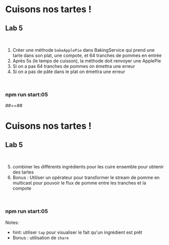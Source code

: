 <!-- .slide: class="exercice" -->

# Cuisons nos tartes !

## Lab 5

<br>

1. Créer une méthode `bakeApplePie` dans BakingService qui prend une tarte dans son plat, une compote, et 64 tranches de pommes en entrée
2. Après 5s (le temps de cuisson), la méthode doit renvoyer une ApplePie
3. Si on a pas 64 tranches de pommes on émettra une erreur
4. Si on a pas de pâte dans le plat on émettra une erreur

<br>

### npm run start:05

##==##

<!-- .slide: class="exercice" -->

# Cuisons nos tartes !

## Lab 5

<br>

5. combiner les différents ingrédients pour les cuire ensemble pour obtenir des tartes
4. Bonus : Utiliser un opérateur pour transformer le stream de pomme en multicast pour pouvoir le flux de pomme entre les tranches et la compote

<br>

### npm run start:05

Notes:

- hint: utiliser `tap` pour visualiser le fait qu'un ingrédient est prêt
- Bonus : utilisation de `share`
